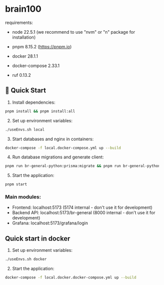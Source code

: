 # brain100

requirements:
* node 22.5.1 (we recommend to use "nvm" or "n" package for installation)

* pnpm 8.15.2 (https://pnpm.io)
* docker 28.1.1
* docker-compose 2.33.1
* ruf 0.13.2

## 🚀 Quick Start

1. Install dependencies:
```bash
pnpm install && pnpm install:all
```

2. Set up environment variables:
```bash
./useEnvs.sh local
```

3. Start databases and nginx in containers:
```bash
docker-compose -f local.docker-compose.yml up --build
```

4. Run database migrations and generate client:
```bash
pnpm run br-general-python:prisma:migrate && pnpm run br-general-python:prisma:generate
```

5. Start the application:
```bash
pnpm start
```

### Main modules:
- Frontend: localhost:5173 (5174 internal - don't use it for development)
- Backend API: localhost:5173/br-general  (8000 internal - don't use it for development)
- Grafana: localhost:5173/grafana/login  


## Quick start in docker
1. Set up environment variables:
```bash
./useEnvs.sh docker
```

2. Start the application:
```bash
docker-compose -f local.docker.docker-compose.yml up --build
```

